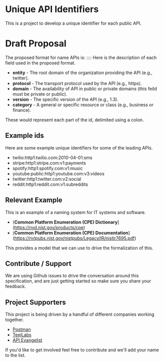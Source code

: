# Unique API Identifiers
This is a project to develop a unique identifier for each public API.

# Draft Proposal
The proposed format for name APIs is: <entity>:<protocol>:<domain>:<version>:<category>
Here is the description of each field used in the proposed format. 

- **entity** - The root domain of the organization providing the API (e.g., twitter).
- **protocol** - The transport protocol used by the API (e.g., https).
- **domain** - The availability of API in public or private domains (this feild must be private or public).
- **version** - The specific version of the API (e.g., 1.3).
- **category** - A general or specific resource or class (e.g., business or finance).

These would represent each part of the id, delimited using a colon.

## Example ids
Here are some example unique identifiers for some of the leading APIs.

- twilio:http1:twilio.com:2010-04-01:sms
- stripe:http1:stripe.com:v1:payments
- spotify:http1:spotify.com:v1:music
- youtube:public:http1:youtube.com:v3:videos
- twitter:http1:twitter.com:v2:social
- reddit:http1:reddit.com:v1:subreddits

## Relevant Example
This is an example of a naming system for IT systems and software.

- (**Common Platform Enumeration (CPE) Dictionary**](https://nvd.nist.gov/products/cpe)
- (**Common Platform Enumeration (CPE) Documentation**](https://nvlpubs.nist.gov/nistpubs/Legacy/IR/nistir7695.pdf)

This provides a model that we can use to drive the formalization of this.

## Contribute / Support
We are using Github issues to drive the conversation around this specification, and are just getting started so make sure you share your feedback.

## Project Supporters
This project is being driven by a handful of different companies working together.

- [Postman](https://postman.com)
- [TeejLabs](https://apidiscovery.teejlab.com/)
- [API Evangelist](https://apievangelist.com)

If you'd like to get involved feel free to contribute and we'll add your name to the list.

